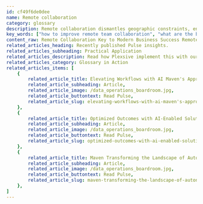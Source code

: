 ```yaml
---
id: cf49f6de0dee
name: Remote collaboration
category: glossary
description: Remote collaboration dismantles geographic constraints, enhancing communication and productivity across dispersed teams with innovative tools, thus elevating organizational efficiency and workspace flexibility.
key_words: ["how to improve remote team collaboration", "what are the best tools for remote collaboration", "advantages of remote collaboration in business", "strategies for effective remote teamwork", "how to foster productivity with remote employees", "transforming business with remote collaboration technology", "remote collaboration and communication best practices", "ensuring security in remote collaboration environments", "benefits of an integrated remote work toolchain", "remote collaboration trends post-COVID-19 pandemic"]
content_raw: Remote Collaboration Key to Modern Business Success Remote collaboration undoes the barriers of geographic distance, enabling a seamless integration of teamwork irrespective of location. This transformative process fuels a common objective by fostering communication and productivity among a dispersed team of professionals. Through various innovative remote collaboration tools, even the remotest of employees can be made part of an engaged, productive workforce. Observing the business perspective, a well-structured remote collaboration strategy, powered by the right set of tools, can uplift any organization in multiple ways 1. Bolster enterprise collaboration By leveraging modern platforms for virtual teamwork, organizations can reimagine workflows to assist their professionals in connecting with people and data across geographical locations. 2. Reenvision the workspace By shifting from a purely business-centric model to an employee-centric model, embracing an "anywhere, anytime, any device" approach, organizations can ensure compliancy and security. 3. Foster teamwork and enhance productivity Employing teleconferencing, video conferencing, file sharing, cross-channel messaging, and unified workspace software can help boost productivity among remote employees. 4. Optimize tool management Integrating systems such as Microsoft Teams, Amazon Chime, Cisco Webex, Amazon WorkDocs and more can eliminate the hassles of managing disparate tools. The recent COVID-19 pandemic has made the need for remote collaboration more evident than ever before. Faced with disruptions due to cancelled or postponed training and events, organizations are spurred to integrate disparate communication and collaboration tools to build a unified platform. This enables individuals and teams to function effectively in a remote work set-up. By offering solutions that reflect users' onsite office experiences, remote collaboration tools nurture an environment that enables employees to collaborate efficiently without sacrificing productivity. Tools like Maven Communication Service on Cloud ensures effective communication among remote employees, seamless collaboration, easy content sharing within teams, and a smooth execution of virtual meetings and trainings. It ultimately portrays an integrated toolchain to drive business growth and ensure an immersive workspace for employees.
related_articles_heading: Recently published Pulse insights.
related_articles_subheading: Practical Application
related_articles_description: Read how Plexsive implement this with our clients.
related_articles_category: Glossary in Action
related_articles_items: [
	{
		related_article_title: Elevating Workflows with AI Maven's Approach,
		related_article_subheading: Article,
		related_article_image: /data_operations_boardroom.jpg,
		related_article_buttontext: Read Pulse,
		related_article_slug: elevating-workflows-with-ai-maven's-approach
	},
	{
		related_article_title: Optimized Outcomes with AI-Enabled Solutions,
		related_article_subheading: Article,
		related_article_image: /data_operations_boardroom.jpg,
		related_article_buttontext: Read Pulse,
		related_article_slug: optimized-outcomes-with-ai-enabled-solutions
	},
	{
		related_article_title: Maven Transforming the Landscape of Autonomous Vehicles,
		related_article_subheading: Article,
		related_article_image: /data_operations_boardroom.jpg,
		related_article_buttontext: Read Pulse,
		related_article_slug: maven-transforming-the-landscape-of-autonomous-vehicles
	},
]
---
```

